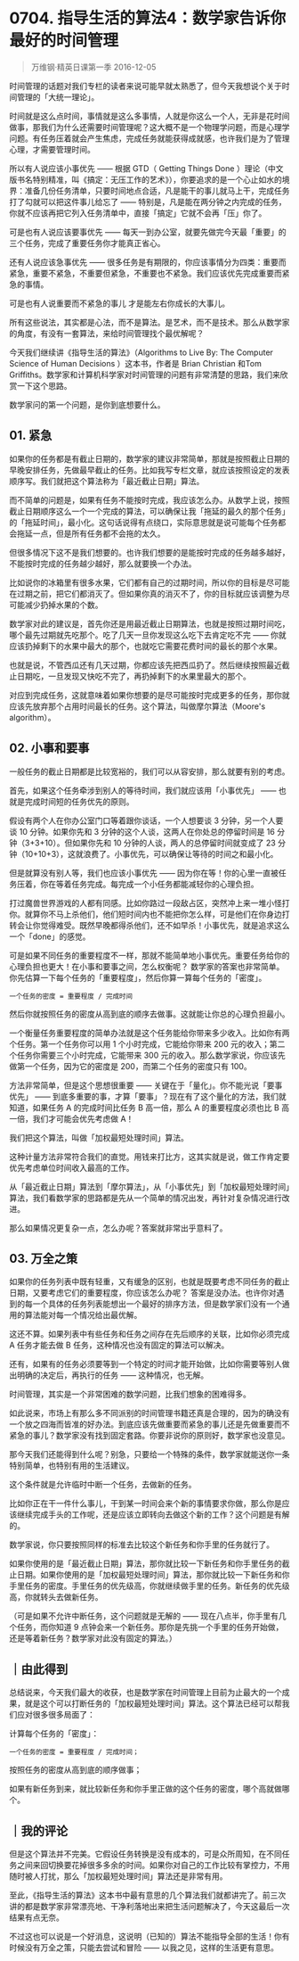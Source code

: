 # 0704. 指导生活的算法4：数学家告诉你最好的时间管理
> 万维钢·精英日课第一季
2016-12-05

时间管理的话题对我们专栏的读者来说可能早就太熟悉了，但今天我想说个关于时间管理的「大统一理论」。

时间就是这么点时间，事情就是这么多事情，人就是你这么一个人，无非是花时间做事，那我们为什么还需要时间管理呢？这大概不是一个物理学问题，而是心理学问题。有任务压着就会产生焦虑，完成任务就能获得成就感，也许我们是为了管理心理，才需要管理时间。

所以有人说应该小事优先 —— 根据 GTD（ Getting Things Done ）理论（中文版书名特别精准，叫《搞定：无压工作的艺术》），你要追求的是一个心止如水的境界：准备几份任务清单，只要时间地点合适，凡是能干的事儿就马上干，完成任务打了勾就可以把这件事儿给忘了 —— 特别是，凡是能在两分钟之内完成的任务，你就不应该再把它列入任务清单中，直接「搞定」它就不会再「压」你了。

可是也有人说应该要事优先 —— 每天一到办公室，就要先做完今天最「重要」的三个任务，完成了重要任务你才能真正省心。

还有人说应该急事优先 —— 很多任务是有期限的，你应该事情分为四类：重要而紧急，重要不紧急，不重要但紧急，不重要也不紧急。我们应该优先完成重要而紧急的事情。

可是也有人说重要而不紧急的事儿 才是能左右你成长的大事儿。

所有这些说法，其实都是心法，而不是算法。是艺术，而不是技术。那么从数学家的角度，有没有一套算法，来给时间管理找个最优解呢？

今天我们继续讲《指导生活的算法》（Algorithms to Live By: The Computer Science of Human Decisions ）这本书，作者是 Brian Christian 和Tom Griffiths。数学家和计算机科学家对时间管理的问题有非常清楚的思路，我们来欣赏一下这个思路。

数学家问的第一个问题，是你到底想要什么。 

## 01. 紧急

如果你的任务都是有截止日期的，数学家的建议非常简单，那就是按照截止日期的早晚安排任务，先做最早截止的任务。比如我写专栏文章，就应该按照设定的发表顺序写。我们就把这个算法称为「最近截止日期」算法。

而不简单的问题是，如果有任务不能按时完成，我应该怎么办。从数学上说，按照截止日期顺序这么一个一个完成的算法，可以确保让我「拖延的最久的那个任务」的「拖延时间」，最小化。这句话说得有点绕口，实际意思就是说可能每个任务都会拖延一点，但是所有任务都不会拖的太久。

但很多情况下这不是我们想要的。也许我们想要的是能按时完成的任务越多越好，不能按时完成的任务越少越好，那么就要换一个办法。

比如说你的冰箱里有很多水果，它们都有自己的过期时间，所以你的目标是尽可能在过期之前，把它们都消灭了。但如果你真的消灭不了，你的目标就应该调整为尽可能减少扔掉水果的个数。

数学家对此的建议是，首先你还是用最近截止日期算法，也就是按照过期时间吃，哪个最先过期就先吃那个。吃了几天一旦你发现这么吃下去肯定吃不完 —— 你就应该扔掉剩下的水果中最大的那个，也就吃它需要花费时间的最长的那个水果。

也就是说，不管西瓜还有几天过期，你都应该先把西瓜扔了。然后继续按照最近截止日期吃，一旦发现又快吃不完了，再扔掉剩下的水果里最大的那个。

对应到完成任务，这就意味着如果你想要的是尽可能按时完成更多的任务，那你就应该先放弃那个占用时间最长的任务。这个算法，叫做摩尔算法（Moore's algorithm）。 

## 02. 小事和要事

一般任务的截止日期都是比较宽裕的，我们可以从容安排，那么就要有别的考虑。

首先，如果这个任务牵涉到别人的等待时间，我们就应该用「小事优先」 —— 也就是完成时间短的任务优先的原则。

假设有两个人在你办公室门口等着跟你谈话，一个人想要谈 3 分钟，另一个人要谈 10 分钟。如果你先和 3 分钟的这个人谈，这两人在你处总的停留时间是 16 分钟（3+3+10）。但如果你先和 10 分钟的人谈，两人的总停留时间就变成了 23 分钟（10+10+3），这就浪费了。小事优先，可以确保让等待的时间之和最小化。

但是就算没有别人等，我们也应该小事优先 —— 因为你在等！你的心里一直被任务压着，你在等着任务完成。每完成一个小任务都能减轻你的心理负担。

打过魔兽世界游戏的人都有同感。比如你路过一段敌占区，突然冲上来一堆小怪打你。就算你不马上杀他们，他们短时间内也不能把你怎么样，可是他们在你身边打转会让你觉得难受。既然早晚都得杀他们，还不如早杀！小事优先，就是追求这么一个「done」的感觉。

可是如果不同任务的重要程度不一样，那就不能简单地小事优先。重要任务给你的心理负担也更大！在小事和要事之间，怎么权衡呢？
数学家的答案也非常简单。你先估算一下每个任务的「重要程度」，然后你算一算每个任务的「密度」。

	一个任务的密度 = 重要程度 / 完成时间

然后你就按照任务的密度从高到底的顺序去做事。这就能让你总的心理负担最小。

一个衡量任务重要程度的简单办法就是这个任务能给你带来多少收入。比如你有两个任务。第一个任务你可以用 1 个小时完成，它能给你带来 200 元的收入；第二个任务你需要三个小时完成，它能带来 300 元的收入。那么数学家说，你应该先做第一个任务，因为它的密度是 200，而第二个任务的密度只有 100。

方法非常简单，但是这个思想很重要 —— 关键在于「量化」。你不能光说「要事优先」 —— 到底多重要的事，才算「要事」？现在有了这个量化的方法，我们就知道，如果任务 A 的完成时间比任务 B 高一倍，那么 A 的重要程度必须也比 B 高一倍，我们才可能会优先考虑做 A！

我们把这个算法，叫做「加权最短处理时间」算法。

这种计量方法非常符合我们的直觉。用钱来打比方，这其实就是说，做工作肯定要优先考虑单位时间收入最高的工作。

从「最近截止日期」算法到「摩尔算法」，从「小事优先」到「加权最短处理时间」算法，我们看数学家的思路都是先从一个简单的情况出发，再针对复杂情况进行改进。

那么如果情况更复杂一点，怎么办呢？答案就非常出乎意料了。 

## 03. 万全之策

如果你的任务列表中既有轻重，又有缓急的区别，也就是既要考虑不同任务的截止日期，又要考虑它们的重要程度，你应该怎么办呢？
答案是没办法。也许你对遇到的每一个具体的任务列表能想出一个最好的排序方法，但是数学家们没有一个通用的算法能对每一个情况给出最优解。

这还不算。如果列表中有些任务和任务之间存在先后顺序的关联，比如你必须完成 A 任务才能去做 B 任务，这种情况也没有固定的算法可以解决。

还有，如果有的任务必须要等到一个特定的时间才能开始做，比如你需要等别人做出明确的决定后，再执行的任务 —— 这种情况，也无解。

时间管理，其实是一个非常困难的数学问题，比我们想象的困难得多。

如此说来，市场上有那么多不同派别的时间管理书籍还真是合理的，因为的确没有一个放之四海而皆准的好办法。到底应该先做重要而紧急的事儿还是先做重要而不紧急的事儿？数学家没有找到固定套路。你要非说你的原则好，数学家也没意见。

那今天我们还能得到什么呢？别急，只要给一个特殊的条件，数学家就能送你一条特别简单，也特别有用的生活建议。

这个条件就是允许临时中断一个任务，去做新的任务。

比如你正在干一件什么事儿，干到某一时间会来个新的事情要求你做，那么你是应该继续完成手头的工作呢，还是应该立即转向去做这个新的工作？这个问题是有解的。

数学家说，你只要按照同样的标准去比较这个新任务和你手里的任务就行了。

如果你使用的是「最近截止日期」算法，那你就比较一下新任务和你手里任务的截止日期。如果你使用的是「加权最短处理时间」算法，那你就比较一下新任务和你手里任务的密度。手里任务的优先级高，你就继续做手里的任务。新任务的优先级高，你就转头去做新任务。

（可是如果不允许中断任务，这个问题就是无解的 —— 现在八点半，你手里有几个任务，而你知道 9 点钟会来一个新任务。那你是先挑一个手里的任务开始做，还是等着新任务？数学家对此没有固定的算法。） 

## ｜由此得到

总结说来，今天我们最大的收获，也是数学家在时间管理上目前为止最大的一个成果，就是这个可以打断任务的「加权最短处理时间」算法。这个算法已经可以帮我们应对很多很多局面了：

计算每个任务的「密度」：

	一个任务的密度 = 重要程度 / 完成时间；

按照任务的密度从高到底的顺序做事；

如果有新任务到来，就比较新任务和你手里正做的这个任务的密度，哪个高就做哪个。

## ｜我的评论

但是这个算法并不完美。它假设任务转换是没有成本的，可是众所周知，在不同任务之间来回切换要花掉很多多余的时间。如果你对自己的工作比较有掌控力，不用随时被人打扰，那么「加权最短处理时间」算法还是非常有用。

至此，《指导生活的算法》这本书中最有意思的几个算法我们就都讲完了。前三次讲的都是数学家非常漂亮地、干净利落地出来把生活问题解决了，今天这最后一次结果有点无奈。

不过这也可以说是一个好消息，这说明（已知的）算法不能指导全部的生活！你有时候没有万全之策，只能去尝试和冒险 —— 以我之见，这样的生活更有意思。


